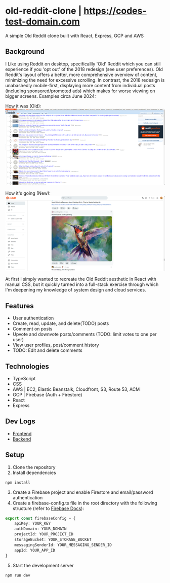 # old-reddit-clone | https://codes-test-domain.com
A simple Old Reddit clone built with React, Express, GCP and AWS

## Background
I Like using Reddit on desktop, specificallly 'Old' Reddit which you can still experience if you 'opt out' of the 2018 redesign (see user preferences). Old Reddit's layout offers a better, more comprehensive overview of content, minimizing the need for excessive scrolling. In contrast, the 2018 redesign is unabashedly mobile-first, displaying more content from individual posts (including sponsored/promoted ads) which makes for worse viewing on bigger screens. Examples circa June 2024:

How it was (Old):
![Glorious Old Reddit](./resources/image-2.png)

How it's going (New):
![New Reddit](./resources/image-1.png)

At first I simply wanted to recreate the Old Reddit aesthetic in React with manual CSS, but it quickly turned into a full-stack exercise through which I'm deepening my knowledge of system design and cloud services.

## Features
* User authentication
* Create, read, update, and delete(TODO) posts
* Comment on posts
* Upvote and downvote posts/comments (TODO: limit votes to one per user)
* View user profiles, post/comment history
* TODO: Edit and delete comments

## Technologies
* TypeScript
* CSS
* AWS | EC2, Elastic Beanstalk, Cloudfront, S3, Route 53, ACM
* GCP | Firebase (Auth + Firestore)
* React
* Express

## Dev Logs
* [Frontend](./frontend/DEV_LOG.md)
* [Backend](./backend/DEV_LOG.md)

## Setup
1. Clone the repository
2. Install dependencies
```bash
npm install
```
3. Create a Firebase project and enable Firestore and email/password authentication
4. Create a firebase-config.ts file in the root directory with the following structure (refer to [Firebase Docs](https://firebase.google.com/docs/auth/web/start)):
```typescript
export const firebaseConfig = {
    apiKey: YOUR_KEY
    authDomain: YOUR_DOMAIN
    projectId: YOUR_PROJECT_ID
    storageBucket: YOUR_STORAGE_BUCKET
    messagingSenderId: YOUR_MESSAGING_SENDER_ID
    appId: YOUR_APP_ID
}
```

5. Start the development server
```bash
npm run dev
```

